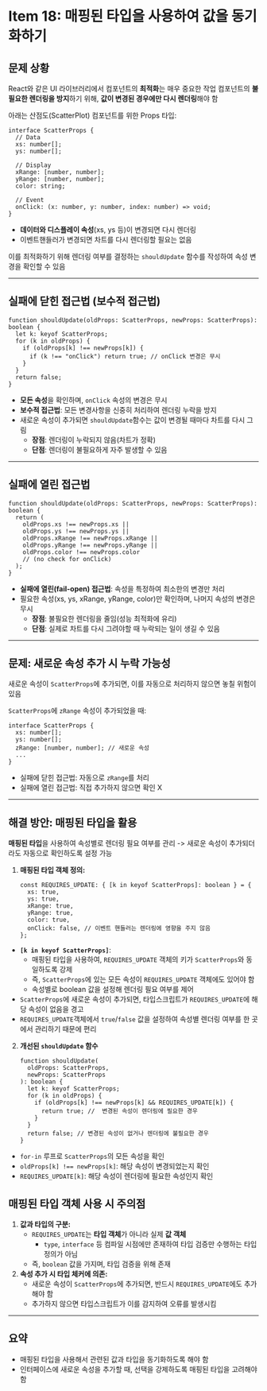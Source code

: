 # Item 18: 매핑된 타입을 사용하여 값을 동기화하기

## 문제 상황

React와 같은 UI 라이브러리에서 컴포넌트의 **최적화**는 매우 중요한 작업
컴포넌트의 **불필요한 렌더링을 방지**하기 위해, **값이 변경된 경우에만 다시 렌더링**해야 함

아래는 산점도(ScatterPlot) 컴포넌트를 위한 Props 타입:

```tsx
interface ScatterProps {
  // Data
  xs: number[];
  ys: number[];

  // Display
  xRange: [number, number];
  yRange: [number, number];
  color: string;

  // Event
  onClick: (x: number, y: number, index: number) => void;
}
```

- **데이터와 디스플레이 속성**(xs, ys 등)이 변경되면 다시 렌더링
- 이벤트핸들러가 변경되면 차트를 다시 렌더링할 필요는 없음

이를 최적화하기 위해 렌더링 여부를 결정하는 `shouldUpdate` 함수를 작성하여 속성 변경을 확인할 수 있음

---

## 실패에 닫힌 접근법 (보수적 접근법)

```tsx
function shouldUpdate(oldProps: ScatterProps, newProps: ScatterProps): boolean {
  let k: keyof ScatterProps;
  for (k in oldProps) {
    if (oldProps[k] !== newProps[k]) {
      if (k !== "onClick") return true; // onClick 변경은 무시
    }
  }
  return false;
}
```

- **모든 속성**을 확인하며, `onClick` 속성의 변경은 무시
- **보수적 접근법**: 모든 변경사항을 신중히 처리하여 렌더링 누락을 방지
- 새로운 속성이 추가되면 `shouldUpdate`함수는 값이 변경될 때마다 차트를 다시 그림
  - **장점**: 렌더링이 누락되지 않음(차트가 정확)
  - **단점**: 렌더링이 불필요하게 자주 발생할 수 있음

---

## 실패에 열린 접근법

```tsx
function shouldUpdate(oldProps: ScatterProps, newProps: ScatterProps): boolean {
  return (
    oldProps.xs !== newProps.xs ||
    oldProps.ys !== newProps.ys ||
    oldProps.xRange !== newProps.xRange ||
    oldProps.yRange !== newProps.yRange ||
    oldProps.color !== newProps.color
    // (no check for onClick)
  );
}
```

- **실패에 열린(fail-open) 접근법**: 속성을 특정하여 최소한의 변경만 처리
- 필요한 속성(xs, ys, xRange, yRange, color)만 확인하며, 나머지 속성의 변경은 무시
  - **장점**: 불필요한 렌더링을 줄임(성능 최적화에 유리)
  - **단점**: 실제로 차트를 다시 그려야할 때 누락되는 일이 생길 수 있음

---

## 문제: 새로운 속성 추가 시 누락 가능성

새로운 속성이 `ScatterProps`에 추가되면, 이를 자동으로 처리하지 않으면 놓칠 위험이 있음

`ScatterProps`에 `zRange` 속성이 추가되었을 때:

```tsx
interface ScatterProps {
  xs: number[];
  ys: number[];
  zRange: [number, number]; // 새로운 속성
  ...
}
```

- 실패에 닫힌 접근법: 자동으로 `zRange`를 처리
- 실패에 열린 접근법: 직접 추가하지 않으면 확인 X

---

## 해결 방안: 매핑된 타입을 활용

**매핑된 타입**을 사용하여 속성별로 렌더링 필요 여부를 관리
-> 새로운 속성이 추가되더라도 자동으로 확인하도록 설정 가능

1. **매핑된 타입 객체 정의:**

   ```tsx
   const REQUIRES_UPDATE: { [k in keyof ScatterProps]: boolean } = {
     xs: true,
     ys: true,
     xRange: true,
     yRange: true,
     color: true,
     onClick: false, // 이벤트 핸들러는 렌더링에 영향을 주지 않음
   };
   ```

- **`[k in keyof ScatterProps]`**:
  - 매핑된 타입을 사용하여, `REQUIRES_UPDATE` 객체의 키가 `ScatterProps`와 동일하도록 강제
  - 즉, `ScatterProps`에 있는 모든 속성이 `REQUIRES_UPDATE` 객체에도 있어야 함
  - 속성별로 boolean 값을 설정해 렌더링 필요 여부를 제어
- `ScatterProps`에 새로운 속성이 추가되면, 타입스크립트가 `REQUIRES_UPDATE`에 해당 속성이 없음을 경고
- `REQUIRES_UPDATE`객체에서 `true`/`false` 값을 설정하여 속성별 렌더링 여부를 한 곳에서 관리하기 때문에 편리

2. **개선된 `shouldUpdate` 함수**
   ```tsx
   function shouldUpdate(
     oldProps: ScatterProps,
     newProps: ScatterProps
   ): boolean {
     let k: keyof ScatterProps;
     for (k in oldProps) {
       if (oldProps[k] !== newProps[k] && REQUIRES_UPDATE[k]) {
         return true; //  변경된 속성이 렌더링에 필요한 경우
       }
     }
     return false; // 변경된 속성이 없거나 렌더링에 불필요한 경우
   }
   ```

- `for-in` 루프로 `ScatterProps`의 모든 속성을 확인
- `oldProps[k] !== newProps[k]`: 해당 속성이 변경되었는지 확인
- `REQUIRES_UPDATE[k]`: 해당 속성이 렌더링에 필요한 속성인지 확인

## 매핑된 타입 객체 사용 시 주의점

1. **값과 타입의 구분:**
   - `REQUIRES_UPDATE`는 **타입 객체**가 아니라 실제 **값 객체**
     - `type`, `interface` 등 컴파일 시점에만 존재하여 타입 검증만 수행하는 타입 정의가 아님
   - 즉, `boolean` 값을 가지며, 타입 검증을 위해 존재
2. **속성 추가 시 타입 체커에 의존:**
   - 새로운 속성이 `ScatterProps`에 추가되면, 반드시 `REQUIRES_UPDATE`에도 추가해야 함
   - 추가하지 않으면 타입스크립트가 이를 감지하여 오류를 발생시킴

---

## 요약

- 매핑된 타입을 사용해서 관련된 값과 타입을 동기화하도록 해야 함
- 인터페이스에 새로운 속성을 추가할 때, 선택을 강제하도록 매핑된 타입을 고려해야 함
